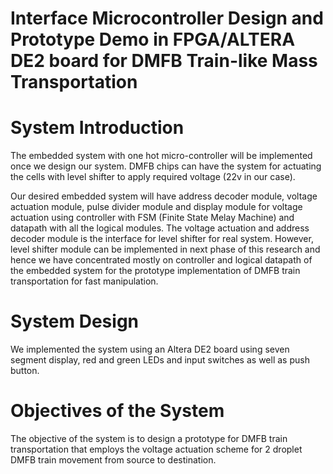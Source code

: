 # Interface Microcontroller Design and Prototype Demo in FPGA/ALTERA DE2 board for DMFB Train-like Mass Transportation

System Introduction
===================
The embedded system with one hot micro-controller will be implemented once we design our system. DMFB chips can have the system for actuating the cells with level shifter to apply required voltage (22v in our case). 

Our desired embedded system will have address decoder module, voltage actuation module, pulse divider module and display module for voltage actuation using controller with FSM (Finite State Melay Machine) and datapath with all the logical modules. The voltage actuation and address decoder module is the interface for level shifter for real system. However, level shifter module can be implemented in next phase of this research and hence we have concentrated mostly on controller and logical datapath of the embedded system for the prototype implementation of  DMFB train transportation for fast manipulation.

System Design
=============
We implemented the system using an Altera DE2 board using seven segment display, red and green LEDs and input switches as well as push button.

Objectives of the System
========================
The objective of the system is to design a prototype for DMFB train transportation that employs the voltage actuation scheme for 2 droplet DMFB train movement from source to destination.
